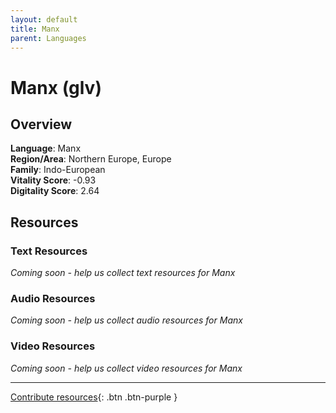 ```yaml
---
layout: default
title: Manx
parent: Languages
---
```


# Manx (glv)

## Overview

**Language**: Manx  
**Region/Area**: Northern Europe, Europe  
**Family**: Indo-European  
**Vitality Score**: -0.93  
**Digitality Score**: 2.64  

## Resources

### Text Resources
*Coming soon - help us collect text resources for Manx*

### Audio Resources
*Coming soon - help us collect audio resources for Manx*

### Video Resources
*Coming soon - help us collect video resources for Manx*

---

[Contribute resources](https://fairtrain.github.io/){: .btn .btn-purple }
